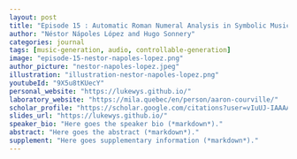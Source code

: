 ```yaml
---
layout: post
title: "Episode 15 : Automatic Roman Numeral Analysis in Symbolic Music Representations"
author: "Néstor Nápoles López and Hugo Sonnery"
categories: journal
tags: [music-generation, audio, controllable-generation]
image: "episode-15-nestor-napoles-lopez.png"
author_picture: "nestor-napoles-lopez.jpeg"
illustration: "illustration-nestor-napoles-lopez.png"
youtubeId: "9X5u8tKUecY"
personal_website: "https://lukewys.github.io/"
laboratory_website: "https://mila.quebec/en/person/aaron-courville/"
scholar_profile: "https://scholar.google.com/citations?user=vIuUJ-IAAAAJ&hl=zh-CN"
slides_url: "https://lukewys.github.io/"
speaker_bio: "Here goes the speaker bio (*markdown*)."
abstract: "Here goes the abstract (*markdown*)."
supplement: "Here goes supplementary information (*markdown*)."
---
```

